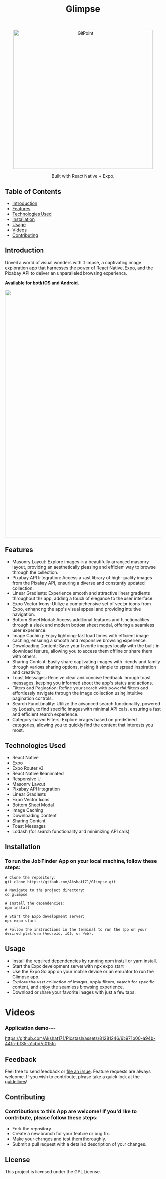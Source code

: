 <h1 align="center"> Glimpse </h1> <br>
<p align="center">
  <a href="https://gitpoint.co/">
    <img alt="GitPoint" title="GitPoint" src="https://i.imgur.com/ry1AULd.png" width="450">
  </a>
</p>

<p align="center">
 Built with React Native + Expo.
</p>


<!-- START doctoc generated TOC please keep comment here to allow auto update -->
<!-- DON'T EDIT THIS SECTION, INSTEAD RE-RUN doctoc TO UPDATE -->
## Table of Contents


- [Introduction](#demo)
- [Features](#features)
- [Technologies Used](#technologies)
- [Installation](#installation)
- [Usage](#usage)
- [Videos](#videos-)
- [Contributing](#contributing)

<!-- END doctoc generated TOC please keep comment here to allow auto update -->

## Introduction

Unveil a world of visual wonders with Glimpse, a captivating image exploration app that harnesses the power of React Native, Expo, and the Pixabay API to deliver an unparalleled browsing experience.

**Available for both iOS and Android.**

<p align="center">
  <img src = "https://i.imgur.com/V3Sl6xn.png" width=800>
</p>

## Features

* Masonry Layout: Explore images in a beautifully arranged masonry layout, providing an aesthetically pleasing and efficient way to browse through the collection.
* Pixabay API Integration: Access a vast library of high-quality images from the Pixabay API, ensuring a diverse and constantly updated collection.
* Linear Gradients: Experience smooth and attractive linear gradients throughout the app, adding a touch of elegance to the user interface.
* Expo Vector Icons: Utilize a comprehensive set of vector icons from Expo, enhancing the app's visual appeal and providing intuitive navigation.
* Bottom Sheet Modal: Access additional features and functionalities through a sleek and modern bottom sheet modal, offering a seamless user experience.
* Image Caching: Enjoy lightning-fast load times with efficient image caching, ensuring a smooth and responsive browsing experience.
* Downloading Content: Save your favorite images locally with the built-in download feature, allowing you to access them offline or share them with others.
* Sharing Content: Easily share captivating images with friends and family through various sharing options, making it simple to spread inspiration and creativity.
* Toast Messages: Receive clear and concise feedback through toast messages, keeping you informed about the app's status and actions.
* Filters and Pagination: Refine your search with powerful filters and effortlessly navigate through the image collection using intuitive pagination controls.
* Search Functionality: Utilize the advanced search functionality, powered by Lodash, to find specific images with minimal API calls, ensuring a fast and efficient search experience.
* Category-based Filters: Explore images based on predefined categories, allowing you to quickly find the content that interests you most.


## Technologies Used

* React Native
* Expo
* Expo Router v3
* React Native Reanimated
* Responsive UI
* Masonry Layout
* Pixabay API Integration
* Linear Gradients
* Expo Vector Icons
* Bottom Sheet Modal
* Image Caching
* Downloading Content
* Sharing Content
* Toast Messages
* Lodash (for search functionality and minimizing API calls)



## Installation
### To run the Job Finder App on your local machine, follow these steps:

```
# Clone the repository:
git clone https://github.com/Akshat171/Glimpse.git

# Navigate to the project directory:
cd glimpse

# Install the dependencies:
npm install

# Start the Expo development server:
npx expo start

# Follow the instructions in the terminal to run the app on your desired platform (Android, iOS, or Web).
```

## Usage
* Install the required dependencies by running npm install or yarn install.
* Start the Expo development server with npx expo start.
* Use the Expo Go app on your mobile device or an emulator to run the Glimpse app.
* Explore the vast collection of images, apply filters, search for specific content, and enjoy the seamless browsing experience.
* Download or share your favorite images with just a few taps.


# Videos

### Application demo---




https://github.com/Akshat171/Picstash/assets/81281246/6b971b00-a94b-441c-bf35-a1cbd7c015fc








## Feedback

Feel free to send feedback or [file an issue](https://github.com/Akshat171/Glimpse/issues/new). Feature requests are always welcome. If you wish to contribute, please take a quick look at the [guidelines](./CONTRIBUTING.md)!

## Contributing

### Contributions to this App are welcome! If you'd like to contribute, please follow these steps:

* Fork the repository.
* Create a new branch for your feature or bug fix.
* Make your changes and test them thoroughly.
* Submit a pull request with a detailed description of your changes.

## License
This project is licensed under the GPL License.
